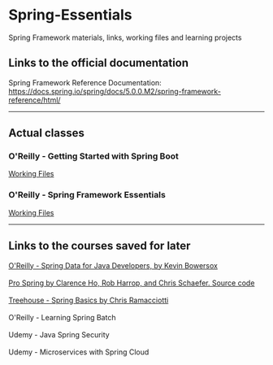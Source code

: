 # Spring-Essentials
Spring Framework materials, links, working files and learning projects

## Links to the official documentation
Spring Framework Reference Documentation: https://docs.spring.io/spring/docs/5.0.0.M2/spring-framework-reference/html/

----
## Actual classes 
### O'Reilly - Getting Started with Spring Boot 
<a href="https://github.com/Benkoff/Spring-Essentials/tree/master/O'Reilly%20-%20Getting%20Started%20with%20Spring%20Boot/Working%20Files"> Working Files </a>


### O'Reilly - Spring Framework Essentials
<a href="https://github.com/kousen/Spring-Framework-Essentials"> Working Files </a>


----
## Links to the courses saved for later
<a href="https://resources.oreilly.com/examples/0636920048299/">O'Reilly - Spring Data for Java Developers, by Kevin Bowersox</a>
<br></br>
<a href="https://github.com/apress/pro-spring-14">Pro Spring by Clarence Ho, Rob Harrop, and Chris Schaefer. Source code</a>
<br></br>
<a href="https://teamtreehouse.com/library/spring-basics/creating-controllers-and-views/the-gift-of-design">Treehouse - Spring Basics by Chris Ramacciotti</a>
<br></br>
<a href=""></a>O'Reilly - Learning Spring Batch
<br></br>
Udemy - Java Spring Security
<br></br>
Udemy - Microservices with Spring Cloud
